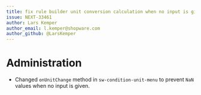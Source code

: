 ```yaml
---
title: fix rule builder unit conversion calculation when no input is given
issue: NEXT-33461
author: Lars Kemper
author_email: l.kemper@shopware.com
author_github: @LarsKemper
---
```

# Administration
* Changed `onUnitChange` method in `sw-condition-unit-menu` to prevent `NaN` values when no input is given.
